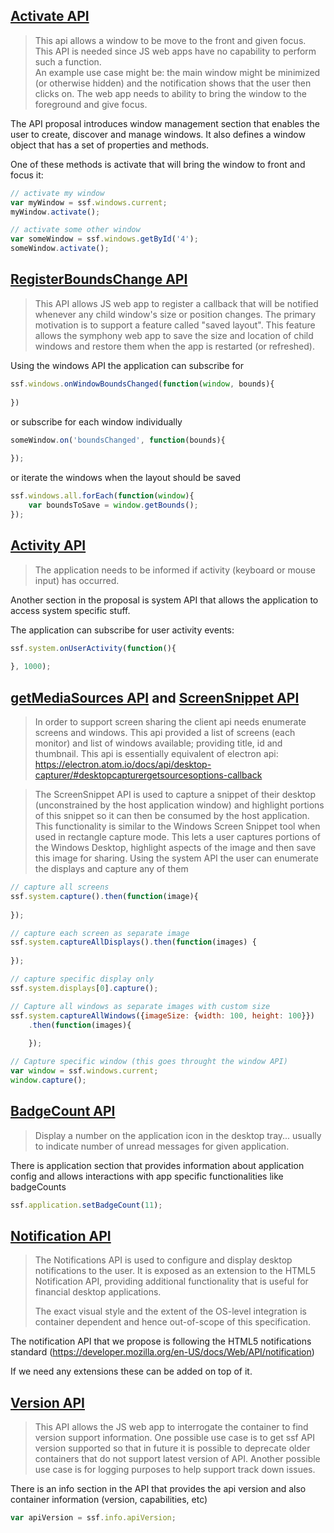 ## [Activate API](https://symphonyoss.atlassian.net/wiki/display/WGDWAPI/Activate+API)

> This api allows a window to be move to the front and given focus.   This API is needed since JS web apps have no capability to perform such a function.  
> An example use case might be: the main window might be minimized (or otherwise hidden) and the notification shows that the user then clicks on.  The web app needs to ability to bring the window to the foreground and give focus.  

The API proposal introduces window management section that enables the user to create, discover and manage windows.
It also defines a window object that has a set of properties and methods.

One of these methods is activate that will bring the window to front and focus it:
```javascript
// activate my window
var myWindow = ssf.windows.current;
myWindow.activate();

// activate some other window
var someWindow = ssf.windows.getById('4');
someWindow.activate();
```

## [RegisterBoundsChange API](https://symphonyoss.atlassian.net/wiki/display/WGDWAPI/RegisterBoundsChange+API)
> This API allows JS web app to register a callback that will be notified whenever any child window's size or position changes.  The primary motivation is to support a feature called "saved layout".  This feature allows the symphony web app to save the size and location of child windows and restore them when the app is restarted (or refreshed).

Using the windows API the application can subscribe for
```javascript
ssf.windows.onWindowBoundsChanged(function(window, bounds){
    
})
```

or subscribe for each window individually 
```javascript
someWindow.on('boundsChanged', function(bounds){
    
});
```

or iterate the windows when the layout should be saved
```javascript
ssf.windows.all.forEach(function(window){
    var boundsToSave = window.getBounds(); 
});
```
## [Activity API](https://symphonyoss.atlassian.net/wiki/display/WGDWAPI/Activity+API)
> The application needs to be informed if activity (keyboard or mouse input) has occurred.

Another section in the proposal is system API that allows the application to access system specific stuff.

The application can subscribe for user activity events:
```javascript
ssf.system.onUserActivity(function(){
    
}, 1000);
```

## [getMediaSources API](https://symphonyoss.atlassian.net/wiki/display/WGDWAPI/getMediaSources+API) and [ScreenSnippet API](https://symphonyoss.atlassian.net/wiki/display/WGDWAPI/ScreenSnippet+API)
> In order to support screen sharing the client api needs enumerate screens and windows. 
> This api provided a list of screens (each monitor) and list of windows available; providing title, id and thumbnail.  This api is essentially equivalent of electron api: https://electron.atom.io/docs/api/desktop-capturer/#desktopcapturergetsourcesoptions-callback

> The ScreenSnippet API is used to capture a snippet of their desktop (unconstrained by the host application window) and highlight portions of this snippet so it can then be consumed by the host application.  This functionality is similar to the Windows Screen Snippet tool when used in rectangle capture mode.  This lets a user captures portions of the Windows Desktop, highlight aspects of the image and then save this image for sharing.
Using the system API the user can enumerate the displays and capture any of them
```javascript
// capture all screens
ssf.system.capture().then(function(image){
    
});

// capture each screen as separate image
ssf.system.captureAllDisplays().then(function(images) {
  
});

// capture specific display only
ssf.system.displays[0].capture();

// Capture all windows as separate images with custom size
ssf.system.captureAllWindows({imageSize: {width: 100, height: 100}})
    .then(function(images){
        
    });

// Capture specific window (this goes throught the window API)
var window = ssf.windows.current;
window.capture();
```

## [BadgeCount API](https://symphonyoss.atlassian.net/wiki/display/WGDWAPI/BadgeCount+API)
> Display a number on the application icon in the desktop tray... usually to indicate number of unread messages for given application.

There is application section that provides information about application config and allows 
interactions with app specific functionalities like badgeCounts

```javascript
ssf.application.setBadgeCount(11);
```
## [Notification API](https://symphonyoss.atlassian.net/wiki/display/WGDWAPI/Notification+API)
>The Notifications API is used to configure and display desktop notifications to the user. It is exposed as an extension to the HTML5 Notification API, providing additional functionality that is useful for financial desktop applications.
>
>The exact visual style and the extent of the OS-level integration is container dependent and hence out-of-scope of this specification.

The notification API that we propose is following the HTML5 notifications standard (https://developer.mozilla.org/en-US/docs/Web/API/notification)

If we need any extensions these can be added on top of it.

## [Version API](https://symphonyoss.atlassian.net/wiki/display/WGDWAPI/Version+API)
> This API allows the JS web app to interrogate the container to find version support information.  One possible use case is to get ssf API version supported so that in future it is possible to deprecate older containers that do not support latest version of API.  Another possible use case is for logging purposes to help support track down issues.

There is an info section in the API that provides the api version and also container information (version, capabilities, etc)

```javascript
var apiVersion = ssf.info.apiVersion;
```